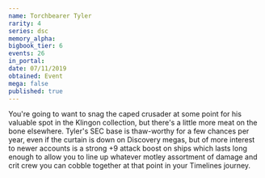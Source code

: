 ```yaml
---
name: Torchbearer Tyler
rarity: 4
series: dsc
memory_alpha:
bigbook_tier: 6
events: 26
in_portal:
date: 07/11/2019
obtained: Event
mega: false
published: true
---
```


You're going to want to snag the caped crusader at some point for his valuable spot in the Klingon collection, but there's a little more meat on the bone elsewhere. Tyler's SEC base is thaw-worthy for a few chances per year, even if the curtain is down on Discovery megas, but of more interest to newer accounts is a strong +9 attack boost on ships which lasts long enough to allow you to line up whatever motley assortment of damage and crit crew you can cobble together at that point in your Timelines journey.
